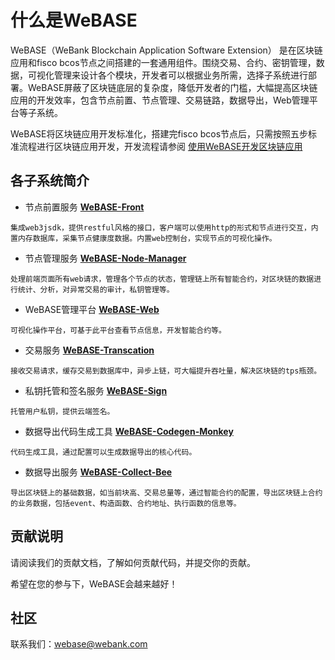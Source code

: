 # 什么是WeBASE

WeBASE（WeBank Blockchain Application Software Extension） 是在区块链应用和fisco bcos节点之间搭建的一套通用组件。围绕交易、合约、密钥管理，数据，可视化管理来设计各个模块，开发者可以根据业务所需，选择子系统进行部署。WeBASE屏蔽了区块链底层的复杂度，降低开发者的门槛，大幅提高区块链应用的开发效率，包含节点前置、节点管理、交易链路，数据导出，Web管理平台等子系统。

WeBASE将区块链应用开发标准化，搭建完fisco bcos节点后，只需按照五步标准流程进行区块链应用开发，开发流程请参阅 [使用WeBASE开发区块链应用](https://github.com/WeBankFinTech/WeBASE/blob/master/quick-start.md)

## 各子系统简介
* 节点前置服务 **[WeBASE-Front](https://github.com/WeBankFinTech/WeBASE-Front)**
```
集成web3jsdk，提供restful风格的接口，客户端可以使用http的形式和节点进行交互，内置内存数据库，采集节点健康度数据。内置web控制台，实现节点的可视化操作。
```
* 节点管理服务 **[WeBASE-Node-Manager](https://github.com/WeBankFinTech/WeBASE-Node-Manager)**
```
处理前端页面所有web请求，管理各个节点的状态，管理链上所有智能合约，对区块链的数据进行统计、分析，对异常交易的审计，私钥管理等。
```
* WeBASE管理平台 **[WeBASE-Web](https://github.com/WeBankFinTech/WeBASE-Web)**
```
可视化操作平台，可基于此平台查看节点信息，开发智能合约等。
```
* 交易服务 **[WeBASE-Transcation](https://github.com/WeBankFinTech/WeBASE-Transcation)**
```
接收交易请求，缓存交易到数据库中，异步上链，可大幅提升吞吐量，解决区块链的tps瓶颈。
```
* 私钥托管和签名服务 **[WeBASE-Sign](https://github.com/WeBankFinTech/WeBASE-Sign)**
```
托管用户私钥，提供云端签名。
```
* 数据导出代码生成工具 **[WeBASE-Codegen-Monkey](https://github.com/WeBankFinTech/WeBASE-Codegen-Monkey)**
```
代码生成工具，通过配置可以生成数据导出的核心代码。
```
* 数据导出服务 **[WeBASE-Collect-Bee](https://github.com/WeBankFinTech/WeBASE-Collect-Bee)**
```
导出区块链上的基础数据，如当前块高、交易总量等，通过智能合约的配置，导出区块链上合约的业务数据，包括event、构造函数、合约地址、执行函数的信息等。
```

## 贡献说明
请阅读我们的贡献文档，了解如何贡献代码，并提交你的贡献。

希望在您的参与下，WeBASE会越来越好！

## 社区
联系我们：webase@webank.com

